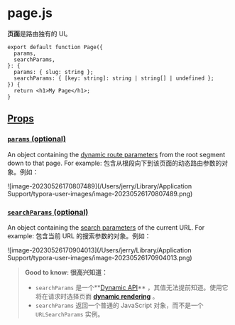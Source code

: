 # page.js

**页面**是路由独有的 UI。

```tsx
export default function Page({
  params,
  searchParams,
}: {
  params: { slug: string };
  searchParams: { [key: string]: string | string[] | undefined };
}) {
  return <h1>My Page</h1>;
}
```

## [Props](https://nextjs.org/docs/app/api-reference/file-conventions/page#props)

### [`params` (optional)](https://nextjs.org/docs/app/api-reference/file-conventions/page#params-optional)

An object containing the [dynamic route parameters](https://nextjs.org/docs/app/building-your-application/routing/dynamic-routes) from the root segment down to that page. For example:
包含从根段向下到该页面的动态路由参数的对象。例如：

![image-20230526170807489](/Users/jerry/Library/Application Support/typora-user-images/image-20230526170807489.png)

### [`searchParams` (optional)](https://nextjs.org/docs/app/api-reference/file-conventions/page#searchparams-optional)

An object containing the [search parameters](https://developer.mozilla.org/en-US/docs/Learn/Common_questions/What_is_a_URL#parameters) of the current URL. For example:
包含当前 URL 的搜索参数的对象。例如：

![image-20230526170904013](/Users/jerry/Library/Application Support/typora-user-images/image-20230526170904013.png)

> **Good to know: 很高兴知道：**
>
> - `searchParams` 是一个**[Dynamic API](https://nextjs.org/docs/app/building-your-application/rendering/static-and-dynamic-rendering#dynamic-functions)** ，其值无法提前知道。使用它将在请求时选择页面 **[dynamic rendering](https://nextjs.org/docs/app/building-your-application/rendering/static-and-dynamic-rendering#dynamic-rendering)** 。
> - `searchParams` 返回一个普通的 JavaScript 对象，而不是一个 `URLSearchParams` 实例。

